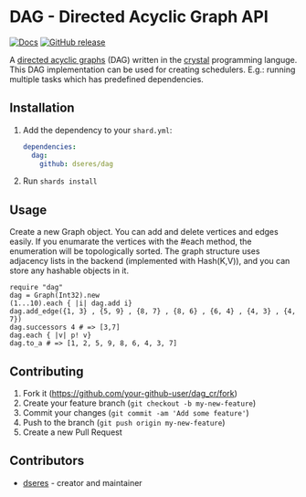 # DAG - Directed Acyclic Graph  API

[![Docs](https://img.shields.io/badge/docs-available-brightgreen.svg)](https://dseres.github.io/dag/)
[![GitHub release](https://img.shields.io/github/release/dseres/dag.svg)](https://github.com/dseres/dag/releases)

A [directed acyclic graphs](https://en.wikipedia.org/wiki/Directed_acyclic_graph) (DAG) written in the [crystal](https://crystal-lang.org/) programming languge.
This DAG implementation can be used for creating schedulers. E.g.: running multiple tasks which has predefined dependencies.


## Installation

1. Add the dependency to your `shard.yml`:

   ```yaml
   dependencies:
     dag:
       github: dseres/dag
   ```

2. Run `shards install`

## Usage

Create a new Graph object. You can add and delete vertices and edges easily. If you enumarate the vertices with the #each method, the enumeration will be topologically sorted. The graph structure uses adjacency lists in the backend (implemented with Hash(K,V)), and you can store any hashable objects in it. 

```crystal
require "dag"
dag = Graph(Int32).new 
(1...10).each { |i| dag.add i}
dag.add_edge({1, 3} , {5, 9} , {8, 7} , {8, 6} , {6, 4} , {4, 3} , {4, 7})
dag.successors 4 # => [3,7]
dag.each { |v| p! v}
dag.to_a # => [1, 2, 5, 9, 8, 6, 4, 3, 7]
```

## Contributing

1. Fork it (<https://github.com/your-github-user/dag_cr/fork>)
2. Create your feature branch (`git checkout -b my-new-feature`)
3. Commit your changes (`git commit -am 'Add some feature'`)
4. Push to the branch (`git push origin my-new-feature`)
5. Create a new Pull Request

## Contributors

- [dseres](https://github.com/dseres) - creator and maintainer
